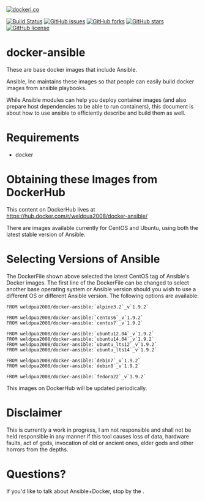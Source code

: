 [![dockeri.co](http://dockeri.co/image/weldpua2008/docker-ansible)](https://hub.docker.com/r/weldpua2008/docker-ansible/)

[![Build Status](https://travis-ci.org/weldpua2008/docker-ansible.svg?branch=ansible_1.9.2)](https://travis-ci.org/weldpua2008/docker-ansible) [![GitHub issues](https://img.shields.io/github/issues/weldpua2008/docker-ansible.svg)](https://github.com/weldpua2008/docker-ansible/issues) [![GitHub forks](https://img.shields.io/github/forks/weldpua2008/docker-ansible.svg)](https://github.com/weldpua2008/docker-ansible/network) [![GitHub stars](https://img.shields.io/github/stars/weldpua2008/docker-ansible.svg)](https://github.com/weldpua2008/docker-ansible/stargazers) [![GitHub license](https://img.shields.io/badge/license-MIT-blue.svg)](https://raw.githubusercontent.com/weldpua2008/docker-ansible/master/LICENSE) 

docker-ansible
===================
These are base docker images that include Ansible.  

Ansible, Inc maintains these images so that people can easily build docker images from ansible playbooks.

While Ansible modules can help you deploy container images (and also prepare host dependencies to be able to run containers), this document is about how to use ansible to efficiently describe and build them as well.

Requirements
=====================================

* docker

Obtaining these Images from DockerHub
=====================================

This content on DockerHub lives at https://hub.docker.com/r/weldpua2008/docker-ansible/

There are images available currently for CentOS and Ubuntu, using both the latest
stable version of Ansible.

Selecting Versions of Ansible
=============================
The DockerFile shown above selected the latest CentOS tag of Ansible's Docker images.
The first line of the DockerFile can be changed to select another base operating system or Ansible version should you wish to use a different OS or different Ansible version.
The following options are available:

    FROM weldpua2008/docker-ansible:`alpine3.2`_v`1.9.2`

    FROM weldpua2008/docker-ansible:`centos6`_v`1.9.2`
    FROM weldpua2008/docker-ansible:`centos7`_v`1.9.2`
    
    FROM weldpua2008/docker-ansible:`ubuntu12.04`_v`1.9.2`
    FROM weldpua2008/docker-ansible:`ubuntu14.04`_v`1.9.2`
    FROM weldpua2008/docker-ansible:`ubuntu_lts12`_v`1.9.2`
    FROM weldpua2008/docker-ansible:`ubuntu_lts14`_v`1.9.2`

    FROM weldpua2008/docker-ansible:`debin7`_v`1.9.2`
    FROM weldpua2008/docker-ansible:`debin8`_v`1.9.2`

    FROM weldpua2008/docker-ansible:`fedora22`_v`1.9.2`
    
This images on DockerHub will be updated periodically.

Disclaimer
=============================

This is currently a work in progress, I am not responsible and shall not
be held responsible in any manner if this tool causes loss of data, hardware
faults, act of gods, invocation of old or ancient ones, elder gods and other
horrors from the depths.

Questions?
==========

If you'd like to talk about Ansible+Docker, stop by the .